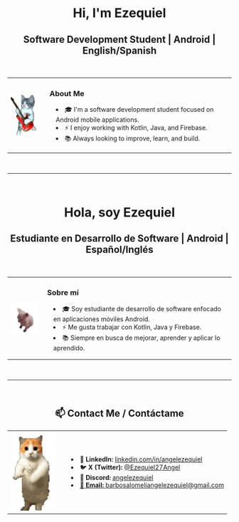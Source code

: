 <h1 align="center">Hi, I'm Ezequiel</h1>
<h2 align="center">Software Development Student | Android | English/Spanish</h2>

<br>

<!-- Tarjeta en inglés -->
<table align="center">
  <tr>
    <td>
      <img src="img/cat-guitar.gif" width="100">
    </td>
    <td style="padding-left: 15px;">
      <h3>About Me</h3>
      <ul style="list-style-position: inside; padding-left: 1em;">
        <li>🎓 I'm a software development student focused on Android mobile applications.</li>
        <li>⚡ I enjoy working with Kotlin, Java, and Firebase.</li>
        <li>📚 Always looking to improve, learn, and build.</li>
      </ul>
    </td>
  </tr>
</table>

<br><hr><br>

<h1 align="center">Hola, soy Ezequiel</h1>
<h2 align="center">Estudiante en Desarrollo de Software | Android | Español/Inglés</h2>

<br>

<!-- Tarjeta en español -->
<table align="center">
  <tr>
    <td>
      <img src="img/cat-cat-meme.gif" width="100">
    </td>
    <td style="padding-left: 15px;">
      <h3>Sobre mí</h3>
      <ul style="list-style-position: inside; padding-left: 1em;">
        <li>🎓 Soy estudiante de desarrollo de software enfocado en aplicaciones móviles Android.</li>
        <li>⚡ Me gusta trabajar con Kotlin, Java y Firebase.</li>
        <li>📚 Siempre en busca de mejorar, aprender y aplicar lo aprendido.</li>
      </ul>
    </td>
  </tr>
</table>

<br><hr><br>

<!-- Tarjeta de contacto -->
<h2 align="center">📫 Contact Me / Contáctame</h2>

<table align="center">
  <tr>
    <td>
      <img src="img/kasper-dancing.gif" width="100"> <!-- Cambia a tu gif/icono de contacto si gustas -->
    </td>
    <td style="padding-left: 15px;">
      <ul style="list-style-position: inside; padding-left: 1em;">
        <li>💼 <strong>LinkedIn:</strong> <a href="https://www.linkedin.com/in/angelezequiel" target="_blank">linkedin.com/in/angelezequiel</a></li>
        <li>🐦 <strong>X (Twitter):</strong> <a href="https://x.com/Ezequiel27Angel" target="_blank">@Ezequiel27Angel</a></li>
        <li>💬 <strong>Discord:</strong> <a href="https://discord.com/users/TUIDDISCORD" target="_blank">angelezequiel</li>
        <li>📧 <strong>Email:</strong> <a href="mailto:barbosalomeliangelezequiel@gmail.com">barbosalomeliangelezequiel@gmail.com</a></li>
      </ul>
    </td>
  </tr>
</table>

